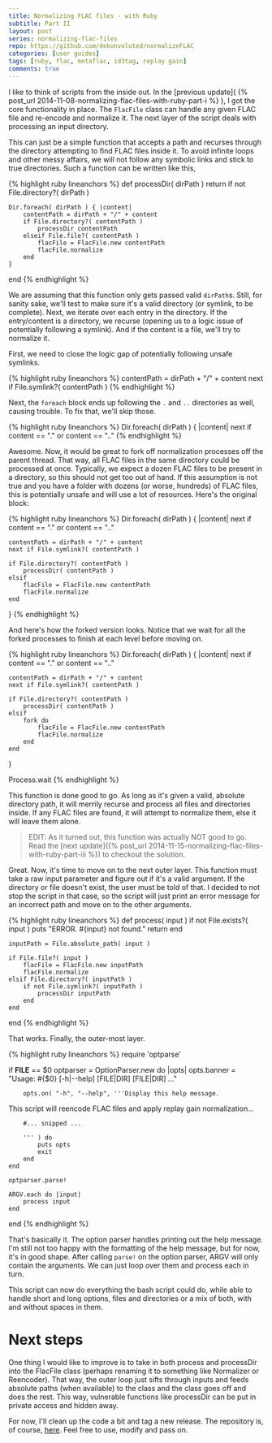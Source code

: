```yaml
---
title: Normalizing FLAC files - with Ruby
subtitle: Part II
layout: post
series: normalizing-flac-files
repo: https://github.com/dekonvoluted/normalizeFLAC
categories: [user guides]
tags: [ruby, flac, metaflac, id3tag, replay gain]
comments: true
---
```


I like to think of scripts from the inside out.
In the [previous update]( {% post_url 2014-11-08-normalizing-flac-files-with-ruby-part-i %} ), I got the core functionality in place.
The `FlacFile` class can handle any given FLAC file and re-encode and normalize it.
The next layer of the script deals with processing an input directory.

This can just be a simple function that accepts a path and recurses through the directory attempting to find FLAC files inside it.
To avoid infinite loops and other messy affairs, we will not follow any symbolic links and stick to true directories.
Such a function can be written like this,

{% highlight ruby lineanchors %}
def processDir( dirPath )
    return if not File.directory?( dirPath )

    Dir.foreach( dirPath ) { |content|
        contentPath = dirPath + "/" + content
        if File.directory?( contentPath )
            processDir contentPath
        elseif File.file?( contentPath )
            flacFile = FlacFile.new contentPath
            flacFile.normalize
        end
    }
end
{% endhighlight %}

We are assuming that this function only gets passed valid `dirPath`s.
Still, for sanity sake, we'll test to make sure it's a valid directory (or symlink, to be complete).
Next, we iterate over each entry in the directory.
If the entry/content is a directory, we recurse (opening us to a logic issue of potentially following a symlink).
And if the content is a file, we'll try to normalize it.

First, we need to close the logic gap of potentially following unsafe symlinks.

{% highlight ruby lineanchors %}
contentPath = dirPath + "/" + content
next if File.symlink?( contentPath )
{% endhighlight %}

Next, the `foreach` block ends up following the `.` and `..` directories as well, causing trouble.
To fix that, we'll skip those.

{% highlight ruby lineanchors %}
Dir.foreach( dirPath ) { |content|
    next if content == "." or content == ".."
{% endhighlight %}

Awesome.
Now, it would be great to fork off normalization processes off the parent thread.
That way, all FLAC files in the same directory could be processed at once.
Typically, we expect a dozen FLAC files to be present in a directory, so this should not get too out of hand.
If this assumption is not true and you have a folder with dozens (or worse, hundreds) of FLAC files, this is potentially unsafe and will use a lot of resources.
Here's the original block:

{% highlight ruby lineanchors %}
Dir.foreach( dirPath ) { |content|
    next if content == "." or content == ".."

    contentPath = dirPath + "/" + content
    next if File.symlink?( contentPath )

    if File.directory?( contentPath )
        processDir( contentPath )
    elsif
        flacFile = FlacFile.new contentPath
        flacFile.normalize
    end
}
{% endhighlight %}

And here's how the forked version looks.
Notice that we wait for all the forked processes to finish at each level before moving on.

{% highlight ruby lineanchors %}
Dir.foreach( dirPath ) { |content|
    next if content == "." or content == ".."

    contentPath = dirPath + "/" + content
    next if File.symlink?( contentPath )

    if File.directory?( contentPath )
        processDir( contentPath )
    elsif
        fork do
            flacFile = FlacFile.new contentPath
            flacFile.normalize
        end
    end
}

Process.wait
{% endhighlight %}

This function is done good to go.
As long as it's given a valid, absolute directory path, it will merrily recurse and process all files and directories inside.
If any FLAC files are found, it will attempt to normalize them, else it will leave them alone.

> EDIT: As it turned out, this function was actually NOT good to go.
> Read the [next update]({% post_url 2014-11-15-normalizing-flac-files-with-ruby-part-iii %}) to checkout the solution.

Great.
Now, it's time to move on to the next outer layer.
This function must take a raw input parameter and figure out if it's a valid argument.
If the directory or file doesn't exist, the user must be told of that.
I decided to not stop the script in that case, so the script will just print an error message for an incorrect path and move on to the other arguments.

{% highlight ruby lineanchors %}
def process( input )
    if not File.exists?( input )
        puts "ERROR. #{input} not found."
        return
    end

    inputPath = File.absolute_path( input )

    if File.file?( input )
        flacFile = FlacFile.new inputPath
        flacFile.normalize
    elsif File.directory?( inputPath )
        if not File.symlink?( inputPath )
            processDir inputPath
        end
    end
end
{% endhighlight %}

That works.
Finally, the outer-most layer.

{% highlight ruby lineanchors %}
require 'optparse'

if __FILE__ == $0
    optparser = OptionParser.new do |opts|
        opts.banner = "Usage: #{$0} [-h|--help] [FILE|DIR] [FILE|DIR] ..."

        opts.on( "-h", "--help", '''Display this help message.

This script will reencode FLAC files and apply replay gain normalization...

        #... snipped ...

        ''' ) do
            puts opts
            exit
        end
    end

    optparser.parse!

    ARGV.each do |input|
        process input
    end
end
{% endhighlight %}

That's basically it.
The option parser handles printing out the help message.
I'm still not too happy with the formatting of the help message, but for now, it's in good shape.
After calling `parse!` on the option parser, ARGV will only contain the arguments.
We can just loop over them and process each in turn.

This script can now do everything the bash script could do, while able to handle short and long options, files and directories or a mix of both, with and without spaces in them.


# Next steps

One thing I would like to improve is to take in both process and processDir into the FlacFile class (perhaps renaming it to something like Normalizer or Reencoder).
That way, the outer loop just sifts through inputs and feeds absolute paths (when available) to the class and the class goes off and does the rest.
This way, vulnerable functions like processDir can be put in private access and hidden away.


For now, I'll clean up the code a bit and tag a new release.
The repository is, of course, [here](https://github.com/dekonvoluted/normalizeFLAC).
Feel free to use, modify and pass on.

